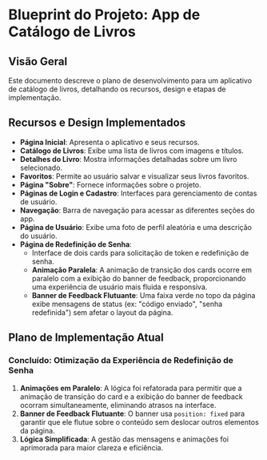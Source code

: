 # Blueprint do Projeto: App de Catálogo de Livros

## Visão Geral

Este documento descreve o plano de desenvolvimento para um aplicativo de catálogo de livros, detalhando os recursos, design e etapas de implementação.

## Recursos e Design Implementados

- **Página Inicial**: Apresenta o aplicativo e seus recursos.
- **Catálogo de Livros**: Exibe uma lista de livros com imagens e títulos.
- **Detalhes do Livro**: Mostra informações detalhadas sobre um livro selecionado.
- **Favoritos**: Permite ao usuário salvar e visualizar seus livros favoritos.
- **Página "Sobre"**: Fornece informações sobre o projeto.
- **Páginas de Login e Cadastro**: Interfaces para gerenciamento de contas de usuário.
- **Navegação**: Barra de navegação para acessar as diferentes seções do app.
- **Página de Usuário**: Exibe uma foto de perfil aleatória e uma descrição do usuário.
- **Página de Redefinição de Senha**:
    - Interface de dois cards para solicitação de token e redefinição de senha.
    - **Animação Paralela**: A animação de transição dos cards ocorre em paralelo com a exibição do banner de feedback, proporcionando uma experiência de usuário mais fluida e responsiva.
    - **Banner de Feedback Flutuante**: Uma faixa verde no topo da página exibe mensagens de status (ex: "código enviado", "senha redefinida") sem afetar o layout da página.

## Plano de Implementação Atual

### Concluído: Otimização da Experiência de Redefinição de Senha

1.  **Animações em Paralelo**: A lógica foi refatorada para permitir que a animação de transição do card e a exibição do banner de feedback ocorram simultaneamente, eliminando atrasos na interface.
2.  **Banner de Feedback Flutuante**: O banner usa `position: fixed` para garantir que ele flutue sobre o conteúdo sem deslocar outros elementos da página.
3.  **Lógica Simplificada**: A gestão das mensagens e animações foi aprimorada para maior clareza e eficiência.
